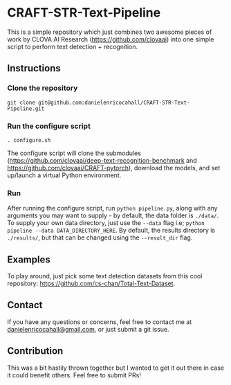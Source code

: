 # CRAFT-STR-Text-Pipeline

This is a simple repository which just combines two awesome pieces of work by CLOVA AI Research (https://github.com/clovaai) into one simple script to perform text detection + recognition.

## Instructions

### Clone the repository
`git clone git@github.com:danielenricocahall/CRAFT-STR-Text-Pipeline.git`


### Run the configure script
`. configure.sh`

The configure script will clone the submodules (https://github.com/clovaai/deep-text-recognition-benchmark and https://github.com/clovaai/CRAFT-pytorch), download the models, and set up/launch a virtual Python environment. 

### Run

After running the configure script, run `python pipeline.py`, along with any arguments you may want to supply - by default, the data folder is `./data/`. To supply your own data directory, just use the `--data` flag i.e; `python pipeline --data DATA_DIRECTORY_HERE`. By default, the results directory is `./results/`, but that can be changed using the `--result_dir` flag.

## Examples

To play around, just pick some text detection datasets from this cool repository: https://github.com/cs-chan/Total-Text-Dataset.

## Contact

If you have any questions or concerns, feel free to contact me at danielenricocahall@gmail.com, or just submit a git issue.

## Contribution

This was a bit hastily thrown together but I wanted to get it out there in case it could benefit others. Feel free to submit PRs!
